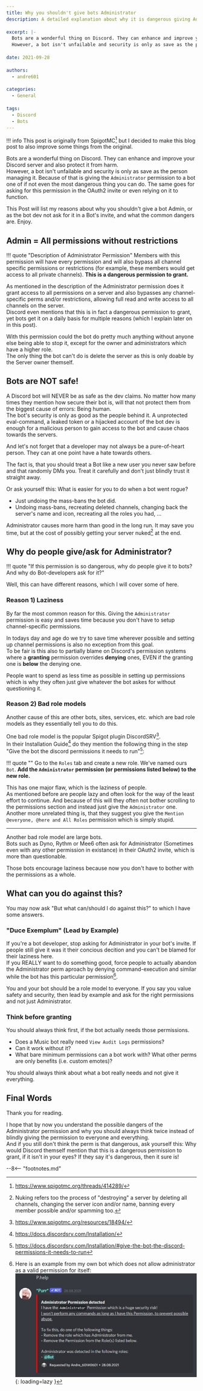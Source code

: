 ```yaml
---
title: Why you shouldn't give bots Administrator
description: A detailed explanation about why it is dangerous giving Administrator to bots or asking for it.

excerpt: |-
  Bots are a wonderful thing on Discord. They can enhance and improve your Discord server and also protect it from harm.  
  However, a bot isn't unfailable and security is only as save as the person managing it. Because of that is giving the `Administrator` permission to a bot one of if not even the most dangerous thing you can do. The same goes for asking for this permission in the OAuth2 invite or even relying on it to function.

date: 2021-09-28

authors:
  - andre601

categories:
  - General

tags:
  - Discord
  - Bots
---
```


[^1]: https://www.spigotmc.org/threads/414289/
[^2]: Nuking refers too the process of "destroying" a server by deleting all channels, changing the server icon and/or name, banning every member possible and/or spamming too.
[^3]: https://www.spigotmc.org/resources/18494/
[^4]: https://docs.discordsrv.com/Installation/
[^5]: https://docs.discordsrv.com/Installation/#give-the-bot-the-discord-permissions-it-needs-to-run
[^6]:
    Here is an example from my own bot which does not allow administrator as a valid permission for itself:  
    ![!image 1](../../assets/img/posts/bots-and-admin/image-1.jpg){: loading=lazy }

!!! info
    This post is originally from SpigotMC[^1] but I decided to make this blog post to also improve some things from the original.

Bots are a wonderful thing on Discord. They can enhance and improve your Discord server and also protect it from harm.  
However, a bot isn't unfailable and security is only as save as the person managing it. Because of that is giving the `Administrator` permission to a bot one of if not even the most dangerous thing you can do. The same goes for asking for this permission in the OAuth2 invite or even relying on it to function.

This Post will list my reasons about why you shouldn't give a bot Admin, or as the bot dev not ask for it in a Bot's invite, and what the common dangers are. Enjoy.

## Admin = All permissions without restrictions

!!! quote "Description of Administrator Permission"
    Members with this permission will have every permission and will also bypass all channel specific permissions or restrictions (for example, these members would get access to all private channels). **This is a dangerous permission to grant.**

As mentioned in the description of the Administrator permission does it grant access to all permissions on a server and also bypasses any channel-specific perms and/or restrictions, allowing full read and write access to all channels on the server.  
Discord even mentions that this is in fact a dangerous permission to grant, yet bots get it on a daily basis for multiple reasons (which I explain later on in this post).

With this permission could the bot do pretty much anything without anyone else being able to stop it, except for the owner and administrators which have a higher role.  
The only thing the bot can't do is delete the server as this is only doable by the Server owner themself.

## Bots are NOT safe!
A Discord bot will NEVER be as safe as the dev claims. No matter how many times they mention how secure their bot is, will that not protect them from the biggest cause of errors: Being human.  
The bot's security is only as good as the people behind it. A unprotected eval-command, a leaked token or a hijacked account of the bot dev is enough for a malicious person to gain access to the bot and cause chaos towards the servers.

And let's not forget that a developer may not always be a pure-of-heart person. They can at one point have a hate towards others.

The fact is, that you should treat a Bot like a new user you never saw before and that randomly DMs you. Treat it carefully and don't just blindly trust it straight away.

Or ask yourself this: What is easier for you to do when a bot went rogue?

- Just undoing the mass-bans the bot did.
- Undoing mass-bans, recreating deleted channels, changing back the server's name and icon, recreating all the roles you had, ...

Administrator causes more harm than good in the long run. It may save you time, but at the cost of possibly getting your server nuked[^2] at the end.

## Why do people give/ask for Administrator?

!!! quote "If this permission is so dangerous, why do people give it to bots? And why do Bot-developers ask for it?"

Well, this can have different reasons, which I will cover some of here.

### Reason 1) Laziness
By far the most common reason for this. Giving the `Administrator` permission is easy and saves time because you don't have to setup channel-specific permissions.

In todays day and age do we try to save time wherever possible and setting up channel permissions is also no exception from this goal.  
To be fair is this also to partially blame on Discord's permission systems where a **granting** permission overrides **denying** ones, EVEN if the granting one is **below** the denying one.

People want to spend as less time as possible in setting up permissions which is why they often just give whatever the bot askes for without questioning it.

### Reason 2) Bad role models
Another cause of this are other bots, sites, services, etc. which are bad role models as they essentially tell you to do this.

One bad role model is the popular Spigot plugin DiscordSRV[^3].  
In their Installation Guide[^4] do they mention the following thing in the step "Give the bot the discord permissions it needs to run"[^5]:

!!! quote ""
    Go to the `Roles` tab and create a new role. We've named ours `Bot`. **Add the `Administrator` permission (or permissions listed below) to the new role.**

This has one major flaw, which is the laziness of people.  
As mentioned before are people lazy and often look for the way of the least effort to continue. And because of this will they often not bother scrolling to the permissions section and instead just give the `Administrator` one.  
Another more unrelated thing is, that they suggest you give the `Mention @everyone, @here and All Roles` permission which is simply stupid.

----

Another bad role model are large bots.  
Bots such as Dyno, Rythm or Mee6 often ask for Administrator (Sometimes even with any other permission in existance) in their OAuth2 invite, which is more than questionable.

Those bots encourage laziness because now you don't have to bother with the permissions as a whole.

## What can you do against this?
You may now ask "But what can/should I do against this?" to which I have some answers.

### "Duce Exemplum" (Lead by Example)
If you're a bot developer, stop asking for Administrator in your bot's invite. If people still give it was it their concious decition and you can't be blamed for their laziness here.  
If you REALLY want to do something good, force people to actually abandon the Administrator perm aproach by denying command-execution and similar while the bot has this particular permission[^6].

You and your bot should be a role model to everyone. If you say you value safety and security, then lead by example and ask for the right permissions and not just Administrator.

### Think before granting
You should always think first, if the bot actually needs those permissions.

- Does a Music bot really need `View Audit Logs` permissions?
- Can it work without it?
- What bare minimum permissions can a bot work with? What other perms are only benefits (i.e. custom emotes)?

You should always think about what a bot really needs and not give it everything.

## Final Words
Thank you for reading.

I hope that by now you understand the possible dangers of the Administrator permission and why you should always think twice instead of blindly giving the permission to everyone and everything.  
And if you still don't think the perm is that dangerous, ask yourself this: Why would Discord themself mention that this is a dangerous permission to grant, if it isn't in your eyes? If they say it's dangerous, then it sure is!

--8<-- "footnotes.md"
